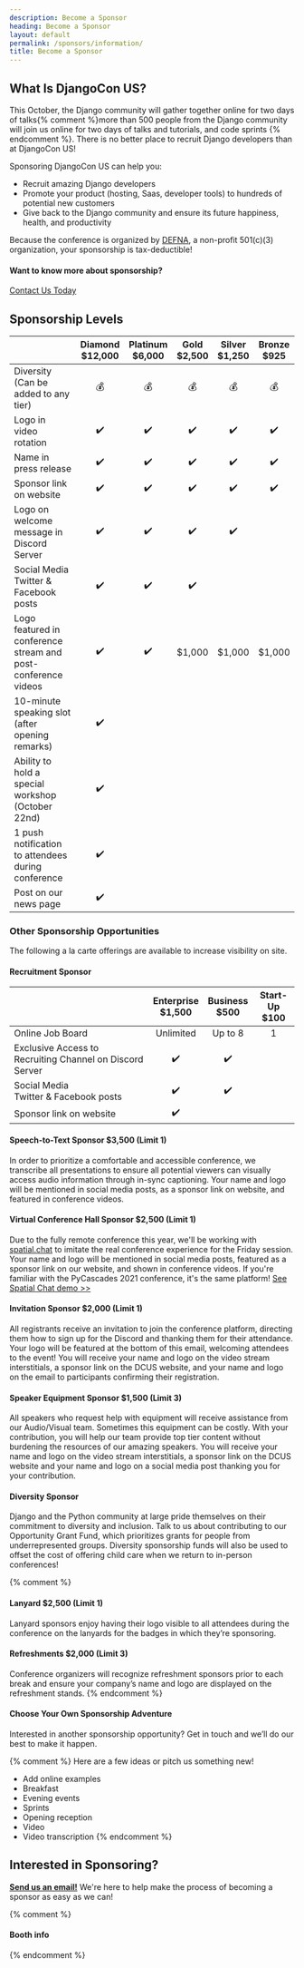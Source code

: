 ```yaml
---
description: Become a Sponsor
heading: Become a Sponsor
layout: default
permalink: /sponsors/information/
title: Become a Sponsor
---
```


## What Is DjangoCon US?

This October, the Django community will gather together online for two days of talks{% comment %}more than 500 people from the Django community will join us online for two days of talks and tutorials, and code sprints {% endcomment %}. There is no better place to recruit Django developers than at DjangoCon US!

Sponsoring DjangoCon US can help you:

- Recruit amazing Django developers
- Promote your product (hosting, Saas, developer tools) to hundreds of potential new customers
- Give back to the Django community and ensure its future happiness, health, and productivity

Because the conference is organized by [DEFNA](https://www.defna.org/), a non-profit 501(c)(3) organization, your sponsorship is tax-deductible!


#### Want to know more about sponsorship?

<a href="mailto:{{site.sponsors_email}}" class="button">Contact Us Today</a>


## Sponsorship Levels

|                                                                                    | Diamond<br> $12,000 | Platinum<br> $6,000 | Gold<br> $2,500                                         | Silver<br> $1,250  | Bronze<br> $925  |
| ---------------------------------------------------------------------------------- | :-----------------: | :-----------------: | :-----------------------------------------------------: | :----------------: | :----------------: |
| Diversity<br> (Can be added to any tier)                                           |     :moneybag:      |     :moneybag:      |                       :moneybag:                        |     :moneybag:     |     :moneybag:     |
| Logo in video rotation                                                             | :heavy_check_mark:  | :heavy_check_mark:  |                   :heavy_check_mark:                    | :heavy_check_mark: | :heavy_check_mark: |
| Name in press release                                                              | :heavy_check_mark:  | :heavy_check_mark:  |                   :heavy_check_mark:                    | :heavy_check_mark: | :heavy_check_mark: |
| Sponsor link on website                                                            | :heavy_check_mark:  | :heavy_check_mark:  |                   :heavy_check_mark:                    | :heavy_check_mark: | :heavy_check_mark: |
| Logo on welcome message in Discord Server                                          | :heavy_check_mark:  | :heavy_check_mark:  |                   :heavy_check_mark:                    | :heavy_check_mark: |                    |
| Social Media<br> Twitter & Facebook posts                                          | :heavy_check_mark:  | :heavy_check_mark:  |                   :heavy_check_mark:                    |                    |                    |
| Logo featured in conference stream and post-conference videos                      | :heavy_check_mark:  | :heavy_check_mark:  |                         $1,000                          |      $1,000        |      $1,000        |
| 10-minute speaking slot (after opening remarks)                                    | :heavy_check_mark:  |                     |                                                         |                    |                    |
| Ability to hold a special workshop (October 22nd)                                  | :heavy_check_mark:  |                     |                                                         |                    |                    |
| 1 push notification to attendees during conference                                 | :heavy_check_mark:  |                     |                                                         |                    |                    |
| Post on our news page                                                              | :heavy_check_mark:  |                     |                                                         |                    |                    |

### Other Sponsorship Opportunities

The following a la carte offerings are available to increase visibility on site.

#### Recruitment Sponsor

|                                                                                    | Enterprise<br> $1,500 | Business<br> $500 | Start-Up<br> $100  |
| ---------------------------------------------------------------------------------- | :-----------------: | :-----------------: | :----------------: |
| Online Job Board                                                                   |       Unlimited     |         Up to  8    |         1          |
| Exclusive Access to Recruiting Channel on Discord Server                           | :heavy_check_mark:  | :heavy_check_mark:  |                    |
| Social Media<br> Twitter & Facebook posts                                          | :heavy_check_mark:  | :heavy_check_mark:  |                    |
| Sponsor link on website                                                            | :heavy_check_mark:  |                     |                    |

#### Speech-to-Text Sponsor $3,500 (Limit 1)

In order to prioritize a comfortable and accessible conference, we transcribe all presentations to ensure all potential viewers can visually access audio information through in-sync captioning. Your name and logo will be mentioned in social media posts, as a sponsor link on website, and featured in conference videos.


#### Virtual Conference Hall Sponsor $2,500 (Limit 1)

Due to the fully remote conference this year, we'll be working with [spatial.chat](https://Spatial.chat) to imitate the real conference experience for the Friday session. Your name and logo will be mentioned in social media posts, featured as a sponsor link on our website, and shown in conference videos. If you're familiar with the PyCascades 2021 conference, it's the same platform! [See Spatial Chat demo >>](https://www.youtube.com/watch?v=EVo1REyNa3Y)

#### Invitation Sponsor $2,000 (Limit 1)

All registrants receive an invitation to join the conference platform, directing them how to sign up for the Discord and thanking them for their attendance. Your logo will be featured at the bottom of this email, welcoming attendees to the event! You will receive your name and logo on the video stream interstitials, a sponsor link on the DCUS website, and your name and logo on the email to participants confirming their registration.

#### Speaker Equipment Sponsor $1,500 (Limit 3)

All speakers who request help with equipment will receive assistance from our Audio/Visual team. Sometimes this equipment can be costly. With your contribution, you will help our team provide top tier content without burdening the resources of our amazing speakers. You will receive your name and logo on the video stream interstitials, a sponsor link on the DCUS website and your name and logo on a social media post thanking you for your contribution.

#### Diversity Sponsor

Django and the Python community at large pride themselves on their commitment to diversity and inclusion. Talk to us about contributing to our Opportunity Grant Fund, which prioritizes grants for people from underrepresented groups. Diversity sponsorship funds will also be used to offset the cost of offering child care when we return to in-person conferences!

{% comment %}
#### Lanyard $2,500 (Limit 1)

Lanyard sponsors enjoy having their logo visible to all attendees during the conference on the lanyards for the badges in which they’re sponsoring.


#### Refreshments $2,000 (Limit 3)

Conference organizers will recognize refreshment sponsors prior to each break and ensure your company’s name and logo are displayed on the refreshment stands.
{% endcomment %}

#### Choose Your Own Sponsorship Adventure

Interested in another sponsorship opportunity? Get in touch and we’ll do our best to make it happen.

{% comment %}
Here are a few ideas or pitch us something new!

- Add online examples
- Breakfast
- Evening events
- Sprints
- Opening reception
- Video
- Video transcription
{% endcomment %}

## Interested in Sponsoring?

<strong><a href="mailto:{{site.sponsors_email}}">Send us an email!</a></strong> We're here to help make the process of becoming a sponsor as easy as we can!

{% comment %}
#### Booth info
{% endcomment %}
